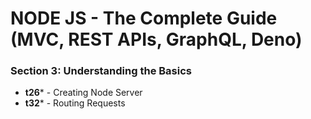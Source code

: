 # NODE JS - The Complete Guide (MVC, REST APIs, GraphQL, Deno)

### Section 3: Understanding the Basics
* **t26*** - Creating Node Server
* **t32*** - Routing Requests
